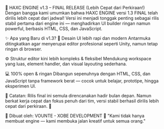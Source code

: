 🚀 HAXC ENGINE v1.3 – FINAL RELEASE (Lebih Cepat dari Perkiraan!)
Dengan bangga kami umumkan bahwa HAXC ENGINE versi 1.3 FINAL telah dirilis lebih cepat dari jadwal!
Versi ini menjadi tonggak penting sebagai rilis stabil pertama dari engine ini — menghadirkan UI builder ringan namun powerful, berbasis HTML, CSS, dan JavaScript.

✨ Apa yang Baru di v1.3?
🎨 Desain UI lebih rapi dan modern
Antarmuka ditingkatkan agar menyerupai editor profesional seperti Unity, namun tetap ringan di browser.

⚙️ Struktur editor kini lebih kompleks & fleksibel
Mendukung workspace yang luas, element handler, dan visual layouting sederhana.

💻 100% open & ringan
Dibangun sepenuhnya dengan HTML, CSS, dan JavaScript tanpa framework berat — cocok untuk belajar, prototipe, hingga eksperimen UI.

📝 Catatan:
Rilis final ini semula direncanakan hadir bulan depan. Namun berkat kerja cepat dan fokus penuh dari tim, versi stabil berhasil dirilis lebih cepat dari perkiraan. 🎯

🧠 Dibuat oleh: VOUNTE - XOBE DEVELOPMENT
💬 "Kami tidak hanya membuat engine — kami membuka jalan kreatif untuk semua orang."

